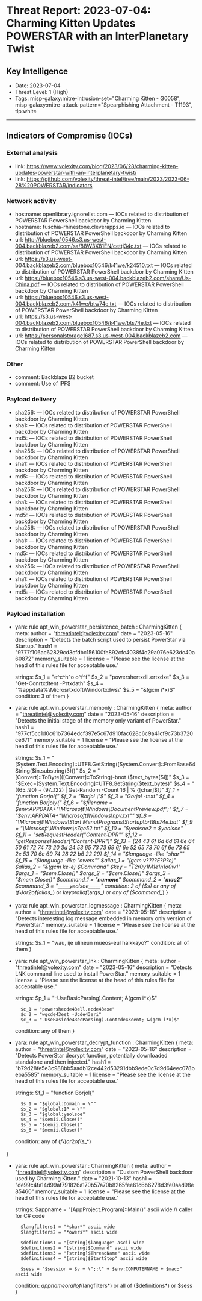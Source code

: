 # Threat Report: 2023-07-04: Charming Kitten Updates POWERSTAR with an InterPlanetary Twist


## Key Intelligence
* Date: 2023-07-04
* Threat Level: 1 (High)
* Tags: misp-galaxy:mitre-intrusion-set="Charming Kitten - G0058", misp-galaxy:mitre-attack-pattern="Spearphishing Attachment - T1193", tlp:white

---

## Indicators of Compromise (IOCs)
### External analysis
* link: https://www.volexity.com/blog/2023/06/28/charming-kitten-updates-powerstar-with-an-interplanetary-twist/
* link: https://github.com/volexity/threat-intel/tree/main/2023/2023-06-28%20POWERSTAR/indicators

### Network activity
* hostname: openlibrary.ignorelist.com — IOCs related to distribution of POWERSTAR PowerShell backdoor by Charming Kitten
* hostname: fuschia-rhinestone.cleverapps.io — IOCs related to distribution of POWERSTAR PowerShell backdoor by Charming Kitten
* url: http://bluebox10546.s3.us-west-004.backblazeb2.com/sa/88W3X81EN/cettj34c.txt — IOCs related to distribution of POWERSTAR PowerShell backdoor by Charming Kitten
* url: https://s3.us-west-004.backblazeb2.com/bluebox10546/k41we/k24510.txt — IOCs related to distribution of POWERSTAR PowerShell backdoor by Charming Kitten
* url: https://bluebox10546.s3.us-west-004.backblazeb2.com/share/Us-China.pdf — IOCs related to distribution of POWERSTAR PowerShell backdoor by Charming Kitten
* url: https://bluebox10546.s3.us-west-004.backblazeb2.com/k41we/btw74c.txt — IOCs related to distribution of POWERSTAR PowerShell backdoor by Charming Kitten
* url: https://s3.us-west-004.backblazeb2.com/bluebox10546/k41we/bts74e.txt — IOCs related to distribution of POWERSTAR PowerShell backdoor by Charming Kitten
* url: https://personalstorage1687.s3.us-west-004.backblazeb2.com — IOCs related to distribution of POWERSTAR PowerShell backdoor by Charming Kitten

### Other
* comment: Backblaze B2 bucket
* comment: Use of IPFS

### Payload delivery
* sha256: <sha256> — IOCs related to distribution of POWERSTAR PowerShell backdoor by Charming Kitten
* sha1: <sha1> — IOCs related to distribution of POWERSTAR PowerShell backdoor by Charming Kitten
* md5: <md5> — IOCs related to distribution of POWERSTAR PowerShell backdoor by Charming Kitten
* sha256: <sha256> — IOCs related to distribution of POWERSTAR PowerShell backdoor by Charming Kitten
* sha1: <sha1> — IOCs related to distribution of POWERSTAR PowerShell backdoor by Charming Kitten
* md5: <md5> — IOCs related to distribution of POWERSTAR PowerShell backdoor by Charming Kitten
* sha256: <sha256> — IOCs related to distribution of POWERSTAR PowerShell backdoor by Charming Kitten
* sha1: <sha1> — IOCs related to distribution of POWERSTAR PowerShell backdoor by Charming Kitten
* md5: <md5> — IOCs related to distribution of POWERSTAR PowerShell backdoor by Charming Kitten
* sha256: <sha256> — IOCs related to distribution of POWERSTAR PowerShell backdoor by Charming Kitten
* sha1: <sha1> — IOCs related to distribution of POWERSTAR PowerShell backdoor by Charming Kitten
* md5: <md5> — IOCs related to distribution of POWERSTAR PowerShell backdoor by Charming Kitten
* sha256: <sha256> — IOCs related to distribution of POWERSTAR PowerShell backdoor by Charming Kitten
* sha1: <sha1> — IOCs related to distribution of POWERSTAR PowerShell backdoor by Charming Kitten
* md5: <md5> — IOCs related to distribution of POWERSTAR PowerShell backdoor by Charming Kitten

### Payload installation
* yara: rule apt_win_powerstar_persistence_batch : CharmingKitten
{
    meta:
        author = "threatintel@volexity.com"
        date = "2023-05-16"
        description = "Detects the batch script used to persist PowerStar via Startup."
        hash1 = "9777f106ac62829cd3cfdbc156100fe892cfc4038f4c29a076e623dc40a60872"
        memory_suitable = 1
        license = "Please see the license at the head of this rules file for acceptable use."

    strings:
        $s_1 = "e^c^h^o o^f^f"
        $s_2 = "powershertxdll.ertxdxe"
        $s_3 = "Get-Conrtxdtent -Prtxdath"
        $s_4 = "%appdata%\\Microsrtxdoft\\Windortxdws\\"
        $s_5 = "&(gcm i*x)$"
    condition:
        3 of them
}
* yara: rule apt_win_powerstar_memonly : CharmingKitten
{
    meta:
        author = "threatintel@volexity.com"
        date = "2023-05-16"
        description = "Detects the initial stage of the memory only variant of PowerStar."
        hash1 = "977cf5cc1d0c61b7364edcf397e5c67d910fac628c6c9a41cf9c73b3720ce67f"
        memory_suitable = 1
        license = "Please see the license at the head of this rules file for acceptable use."

    strings:
        $s_1 = "[System.Text.Encoding]::UTF8.GetString([System.Convert]::FromBase64String($in.substring(3)))"
        $s_2 = "[Convert]::ToByte(([Convert]::ToString(-bnot ($text_bytes[$i])"
        $s_3 = "$Exec=[System.Text.Encoding]::UTF8.GetString($text_bytes)"
        $s_4 = "((65..90) + (97..122) | Get-Random -Count 16 | % {[char]$_})"
        $f_1 = "function Gorjol{"
        $f_2 = "Borjol \"$"
        $f_3 = "Gorjol -text"
        $f_4 = "function Borjoly{"
        $f_6 = "$filename = $env:APPDATA+\"\\Microsoft\\Windows\\DocumentPreview.pdf\";"
        $f_7 = "$env:APPDATA+\"\\Microsoft\\Windows\\npv.txt\""
        $f_8 = "\\Microsoft\\Windows\\Start Menu\\Programs\\Startup\\brt8ts74e.bat"
        $f_9 = "\\Microsoft\\Windows\\s7qe52.txt"
        $f_10 = "$yeolsoe2 = $yeolsoe"
        $f_11 = "setRequestHeader(\"Content-DPR\""
        $f_12 = "getResponseHeader(\"Content-DPR\")"
        $f_13 = {24 43 6f 6d 6d 61 6e 64 50 61 72 74 73 20 3d 24 53 65 73 73 69 6f 6e 52 65 73 70 6f 6e 73 65 2e 53 70 6c 69 74 28 22 b6 22 29}
        $f_14 = "$language -like \"*shar*\""
        $f_15 = "$language -like \"*owers*\""
        $alias_1 = "(gcm *v????E?P?e*)"
        $alias_2 = "&(gcm *ke-e*) $Command"
        $key = "T2r0y1M1e1n1o0w1"
        $args_1 = "$sem.Close()"
        $args_2 = "$cem.Close()"
        $args_3 = "$mem.Close()"
        $command_1 = "_____numone_____"
        $command_2 = "_____mac2_____"
        $command_3 = "_____yeolsoe_____"
    condition:
        2 of ($s_*) or
        any of ($f_*) or
        2 of ($alias_*) or
        $key or
        all of ($args_*) or
        any of ($command_*)
}
* yara: rule apt_win_powerstar_logmessage : CharmingKitten
{
    meta:
        author = "threatintel@volexity.com"
        date = "2023-05-16"
        description = "Detects interesting log message embedded in memory only version of PowerStar."
        memory_suitable = 1
        license = "Please see the license at the head of this rules file for acceptable use."

    strings:
        $s_1 = "wau, ije ulineun mueos-eul halkkayo?"
    condition:
        all of them
}
* yara: rule apt_win_powerstar_lnk : CharmingKitten
{
    meta:
        author = "threatintel@volexity.com"
        date = "2023-05-16"
        description = "Detects LNK command line used to install PowerStar."
        memory_suitable = 1
        license = "Please see the license at the head of this rules file for acceptable use."

    strings:
        $p_1 = "-UseBasicParsing).Content; &(gcm i*x)$"

        $c_1 = "powershecde43ell.ecde43exe"
        $c_2 = "wgcde43eet -Ucde43eri"
        $c_3 = "-UseBasicde43ecParsing).Contcde43eent; &(gcm i*x)$"
    condition:
        any of them
}
* yara: rule apt_win_powerstar_decrypt_function : CharmingKitten
{
    meta:
        author = "threatintel@volexity.com"
        date = "2023-05-16"
        description = "Detects PowerStar decrypt function, potentially downloaded standalone and then injected."
        hash1 = "b79d28fe5e3c988bb5aadb12ce442d53291dbb9ede0c7d9d64eec078beba5585"
        memory_suitable = 1
        license = "Please see the license at the head of this rules file for acceptable use."

    strings:
        $f_1 = "function Borjol{"

        $s_1 = "$global:Domain = \""
        $s_2 = "$global:IP = \""
        $s_3 = "$global:yeolsoe"
        $s_4 = "$semii.Close()"
        $s_5 = "$cemii.Close()"
        $s_6 = "$memii.Close()"
    condition:
        any of ($f_*) or
        2 of ($s_*)

}
* yara: rule apt_win_powerstar : CharmingKitten
{
    meta:
        author = "threatintel@volexity.com"
        description = "Custom PowerShell backdoor used by Charming Kitten."
        date = "2021-10-13"
        hash1 = "de99c4fa14d99af791826a170b57a70b8265fee61c6b6278d3fe0aad98e85460"
        memory_suitable = 1
        license = "Please see the license at the head of this rules file for acceptable use."

    strings:
        $appname = "[AppProject.Program]::Main()" ascii wide // caller for C# code

        $langfilters1 = "*shar*" ascii wide
        $langfilters2 = "*owers*" ascii wide

        $definitions1 = "[string]$language" ascii wide
        $definitions2 = "[string]$Command" ascii wide
        $definitions3 = "[string]$ThreadName" ascii wide
        $definitions4 = "[string]$StartStop" ascii wide

        $sess = "$session = $v + \";;\" + $env:COMPUTERNAME + $mac;" ascii wide

    condition:
        $appname or
        all of ($langfilters*) or
        all of ($definitions*) or
        $sess
}
